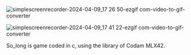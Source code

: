 ![simplescreenrecorder-2024-04-09_17 26 50-ezgif com-video-to-gif-converter](https://github.com/CarolShingai/so_long/assets/72236332/f77c9167-b1ac-48f6-bb71-37a173c7b58a)

![simplescreenrecorder-2024-04-09_17 41 22-ezgif com-video-to-gif-converter](https://github.com/CarolShingai/so_long/assets/72236332/f1a5f657-a122-40d7-b540-1db87a924fc4)

So_long is game coded in c, using the library of Codam MLX42.

